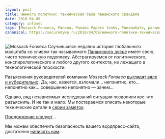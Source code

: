 ```yaml
---
layout: post
title: Немного политики: техническая база панамского скандала
date: 2016-04-09
category: infosec
tags: [Mossack Fonseca, Panama, Panama Papers leaks, PanamaGate, panamapapers, panamatech, Панамский скандал, Панамское досье]
canonical: https://securemywp.ru/2016/04/09/немного-политики-техническая-база-па/
---
```


![Mossack Fonseca](https://i1.wp.com/securemywp.ru/files/2016/04/Mossack-Fonseca-1.jpg) Случившаяся недавно история глобального масштаба со сливом так называемого [Панамского досье](http://panamapapers.sueddeutsche.de/articles/56febff0a1bb8d3c3495adf4/) имеет свою, чисто техническую подоплеку. Абстрагируемся от политического, конспирологического и любого другого контекста, не лежащего в технологической плоскости.

Разъяснения руководителей компании *Mossack Fonseca* [выглядят вяло и нубедительно](https://russian.rt.com/article/157753). Да, нас, кажется, взломали… непонятно, кто… непонятно как… совершенно непонятно — зачем…

Однако, ряд независимых исследований ситуации позволили кое-что разъяснить. И не так и мало. Мы постараемся описать некоторые технические детали в [серии заметок](https://securemywp.ru/tag/PanamaGate/).

[Продолжение следует](https://securemywp.ru/2016/04/10/панамская-утечка-общие-характеристи/)…

Мы можем обеспечить безопасность вашего вордпресс-сайта, достаточно [написать нам](https://rifco.ru/contact/).
